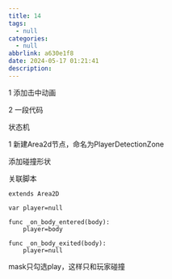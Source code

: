 ```yaml
---
title: 14
tags:
  - null
categories:
  - null
abbrlink: a630e1f8
date: 2024-05-17 01:21:41
description:
---
```


1 添加击中动画

2 一段代码



状态机

1 新建Area2d节点，命名为PlayerDetectionZone

添加碰撞形状

关联脚本

```
extends Area2D

var player=null

func _on_body_entered(body):
	player=body

func _on_body_exited(body):
	player=null

```

mask只勾选play，这样只和玩家碰撞
